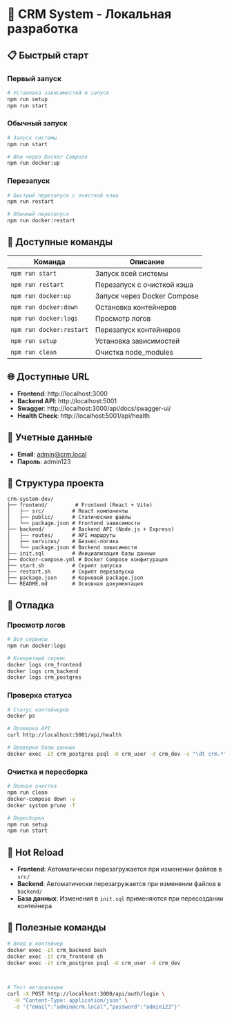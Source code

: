 # 🚀 CRM System - Локальная разработка

## 📋 Быстрый старт

### Первый запуск
```bash
# Установка зависимостей и запуск
npm run setup
npm run start
```

### Обычный запуск
```bash
# Запуск системы
npm run start

# Или через Docker Compose
npm run docker:up
```

### Перезапуск
```bash
# Быстрый перезапуск с очисткой кэша
npm run restart

# Обычный перезапуск
npm run docker:restart
```

## 🔧 Доступные команды

| Команда | Описание |
|---------|----------|
| `npm run start` | Запуск всей системы |
| `npm run restart` | Перезапуск с очисткой кэша |
| `npm run docker:up` | Запуск через Docker Compose |
| `npm run docker:down` | Остановка контейнеров |
| `npm run docker:logs` | Просмотр логов |
| `npm run docker:restart` | Перезапуск контейнеров |
| `npm run setup` | Установка зависимостей |
| `npm run clean` | Очистка node_modules |

## 🌐 Доступные URL

- **Frontend**: http://localhost:3000
- **Backend API**: http://localhost:5001
- **Swagger**: http://localhost:3000/api/docs/swagger-ui/
- **Health Check**: http://localhost:5001/api/health

## 🔐 Учетные данные

- **Email**: admin@crm.local
- **Пароль**: admin123

## 📁 Структура проекта

```
crm-system-dev/
├── frontend/         # Frontend (React + Vite)
│   ├── src/         # React компоненты
│   ├── public/      # Статические файлы
│   └── package.json # Frontend зависимости
├── backend/         # Backend API (Node.js + Express)
│   ├── routes/      # API маршруты
│   ├── services/    # Бизнес-логика
│   └── package.json # Backend зависимости
├── init.sql         # Инициализация базы данных
├── docker-compose.yml # Docker Compose конфигурация
├── start.sh         # Скрипт запуска
├── restart.sh       # Скрипт перезапуска
├── package.json     # Корневой package.json
└── README.md        # Основная документация
```

## 🐛 Отладка

### Просмотр логов
```bash
# Все сервисы
npm run docker:logs

# Конкретный сервис
docker logs crm_frontend
docker logs crm_backend
docker logs crm_postgres
```

### Проверка статуса
```bash
# Статус контейнеров
docker ps

# Проверка API
curl http://localhost:5001/api/health

# Проверка базы данных
docker exec -it crm_postgres psql -U crm_user -d crm_dev -c "\dt crm.*"
```

### Очистка и пересборка
```bash
# Полная очистка
npm run clean
docker-compose down -v
docker system prune -f

# Пересборка
npm run setup
npm run start
```

## 🔄 Hot Reload

- **Frontend**: Автоматически перезагружается при изменении файлов в `src/`
- **Backend**: Автоматически перезагружается при изменении файлов в `backend/`
- **База данных**: Изменения в `init.sql` применяются при пересоздании контейнера

## 📝 Полезные команды

```bash
# Вход в контейнер
docker exec -it crm_backend bash
docker exec -it crm_frontend sh
docker exec -it crm_postgres psql -U crm_user -d crm_dev



# Тест авторизации
curl -X POST http://localhost:3000/api/auth/login \
  -H "Content-Type: application/json" \
  -d '{"email":"admin@crm.local","password":"admin123"}'
```
